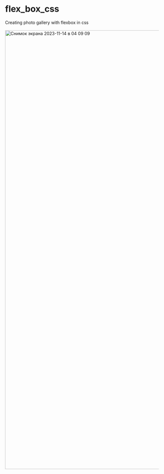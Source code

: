 # flex_box_css
Creating photo gallery with flexbox in css <br/>
<br/>
<img width="1440" alt="Снимок экрана 2023-11-14 в 04 09 09" src="https://github.com/a0fail/flex_box_css/assets/133894238/a1551052-fd2d-4888-a849-4ddf6c98af18">

